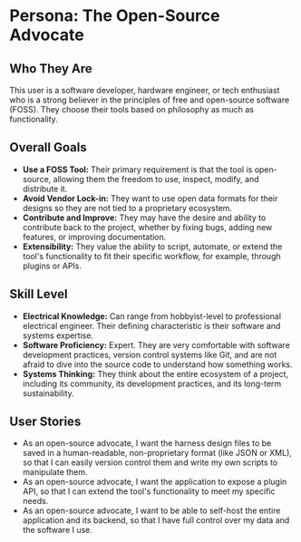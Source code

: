 # Persona: The Open-Source Advocate

## Who They Are
This user is a software developer, hardware engineer, or tech enthusiast who is a strong believer in the principles of free and open-source software (FOSS). They choose their tools based on philosophy as much as functionality.

## Overall Goals
*   **Use a FOSS Tool:** Their primary requirement is that the tool is open-source, allowing them the freedom to use, inspect, modify, and distribute it.
*   **Avoid Vendor Lock-in:** They want to use open data formats for their designs so they are not tied to a proprietary ecosystem.
*   **Contribute and Improve:** They may have the desire and ability to contribute back to the project, whether by fixing bugs, adding new features, or improving documentation.
*   **Extensibility:** They value the ability to script, automate, or extend the tool's functionality to fit their specific workflow, for example, through plugins or APIs.

## Skill Level
*   **Electrical Knowledge:** Can range from hobbyist-level to professional electrical engineer. Their defining characteristic is their software and systems expertise.
*   **Software Proficiency:** Expert. They are very comfortable with software development practices, version control systems like Git, and are not afraid to dive into the source code to understand how something works.
*   **Systems Thinking:** They think about the entire ecosystem of a project, including its community, its development practices, and its long-term sustainability.

## User Stories
*   As an open-source advocate, I want the harness design files to be saved in a human-readable, non-proprietary format (like JSON or XML), so that I can easily version control them and write my own scripts to manipulate them.
*   As an open-source advocate, I want the application to expose a plugin API, so that I can extend the tool's functionality to meet my specific needs.
*   As an open-source advocate, I want to be able to self-host the entire application and its backend, so that I have full control over my data and the software I use.
